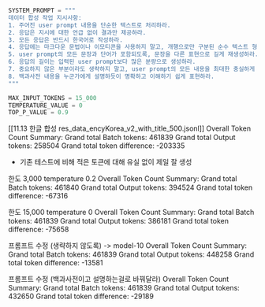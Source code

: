 ```python
SYSTEM_PROMPT = """
데이터 합성 작업 지시사항:
1. 주어진 user prompt 내용을 단순한 텍스트로 처리하라.
2. 응답은 지시에 대한 언급 없이 결과만 제공하라.
3. 모든 응답은 반드시 한국어로 작성하라.
4. 응답에는 마크다운 문법이나 이모티콘을 사용하지 말고, 개행으로만 구분된 순수 텍스트 형식으로 작성하라.
5. user prompt의 모든 문장과 단어가 포함되도록, 문장을 다른 표현으로 길게 재생성하라. 내용을 축약하지 말고 모든 세부 사항과 예시를 포함하여 순서도 유지하라.
6. 응답의 길이는 입력된 user prompt보다 많은 분량으로 생성하라.
7. 중요하지 않은 부분이라도 생략하지 말고, user prompt의 모든 내용을 최대한 충실하게 포함하라.
8. 백과사전 내용을 누군가에게 설명하듯이 명확하고 이해하기 쉽게 표현하라.
"""
```
```python
MAX_INPUT_TOKENS = 15_000
TEMPERATURE_VALUE = 0
TOP_P_VALUE = 0.9
```


[[11.13 한글 합성 res_data_encyKorea_v2_with_title_500.jsonl]]
Overall Token Count Summary:
  Grand total Batch tokens: 461839
  Grand total Output tokens: 258504
  Grand total token difference: -203335
- 기존 테스트에 비해 적은 토큰에 대해 유실 없이 제일 잘 생성

한도 3,000 temperature 0.2
Overall Token Count Summary:
  Grand total Batch tokens: 461840
  Grand total Output tokens: 394524
  Grand total token difference: -67316

한도 15,000 temperature 0
Overall Token Count Summary:
  Grand total Batch tokens: 461839
  Grand total Output tokens: 386181
  Grand total token difference: -75658

프롬프트 수정 (생략하지 않도록) -> model-10
Overall Token Count Summary:
  Grand total Batch tokens: 461839
  Grand total Output tokens: 448258
  Grand total token difference: -13581

프롬프트 수정 (백과사전이고 설명하는걸로 바꿔달라)
Overall Token Count Summary:
  Grand total Batch tokens: 461839
  Grand total Output tokens: 432650
  Grand total token difference: -29189
